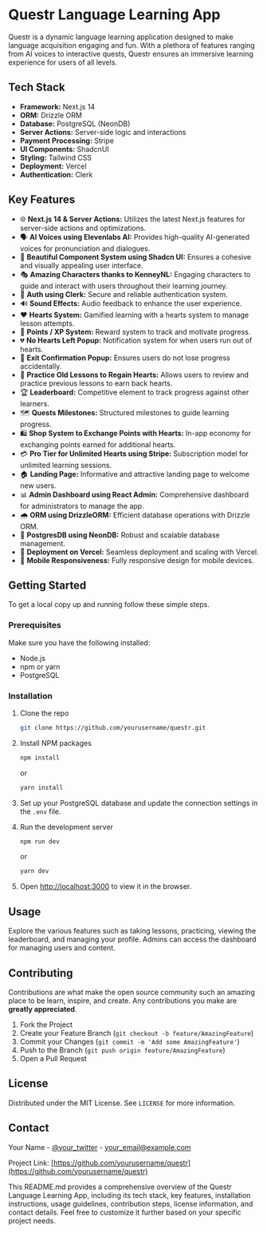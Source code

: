 # Questr Language Learning App

Questr is a dynamic language learning application designed to make language acquisition engaging and fun. With a plethora of features ranging from AI voices to interactive quests, Questr ensures an immersive learning experience for users of all levels.

## Tech Stack

- **Framework:** Next.js 14
- **ORM:** Drizzle ORM
- **Database:** PostgreSQL (NeonDB)
- **Server Actions:** Server-side logic and interactions
- **Payment Processing:** Stripe
- **UI Components:** ShadcnUI
- **Styling:** Tailwind CSS
- **Deployment:** Vercel
- **Authentication:** Clerk

## Key Features

- 🌐 **Next.js 14 & Server Actions:** Utilizes the latest Next.js features for server-side actions and optimizations.
- 🗣 **AI Voices using Elevenlabs AI:** Provides high-quality AI-generated voices for pronunciation and dialogues.
- 🎨 **Beautiful Component System using Shadcn UI:** Ensures a cohesive and visually appealing user interface.
- 🎭 **Amazing Characters thanks to KenneyNL:** Engaging characters to guide and interact with users throughout their learning journey.
- 🔐 **Auth using Clerk:** Secure and reliable authentication system.
- 🔊 **Sound Effects:** Audio feedback to enhance the user experience.
- ❤️ **Hearts System:** Gamified learning with a hearts system to manage lesson attempts.
- 🌟 **Points / XP System:** Reward system to track and motivate progress.
- 💔 **No Hearts Left Popup:** Notification system for when users run out of hearts.
- 🚪 **Exit Confirmation Popup:** Ensures users do not lose progress accidentally.
- 🔄 **Practice Old Lessons to Regain Hearts:** Allows users to review and practice previous lessons to earn back hearts.
- 🏆 **Leaderboard:** Competitive element to track progress against other learners.
- 🗺 **Quests Milestones:** Structured milestones to guide learning progress.
- 🛍 **Shop System to Exchange Points with Hearts:** In-app economy for exchanging points earned for additional hearts.
- 💳 **Pro Tier for Unlimited Hearts using Stripe:** Subscription model for unlimited learning sessions.
- 🏠 **Landing Page:** Informative and attractive landing page to welcome new users.
- 📊 **Admin Dashboard using React Admin:** Comprehensive dashboard for administrators to manage the app.
- 🌧 **ORM using DrizzleORM:** Efficient database operations with Drizzle ORM.
- 💾 **PostgresDB using NeonDB:** Robust and scalable database management.
- 🚀 **Deployment on Vercel:** Seamless deployment and scaling with Vercel.
- 📱 **Mobile Responsiveness:** Fully responsive design for mobile devices.

## Getting Started

To get a local copy up and running follow these simple steps.

### Prerequisites

Make sure you have the following installed:

- Node.js
- npm or yarn
- PostgreSQL

### Installation

1. Clone the repo

   ```sh
   git clone https://github.com/yourusername/questr.git
   ```

2. Install NPM packages

   ```sh
   npm install
   ```

   or

   ```sh
   yarn install
   ```

3. Set up your PostgreSQL database and update the connection settings in the `.env` file.

4. Run the development server

   ```sh
   npm run dev
   ```

   or

   ```sh
   yarn dev
   ```

5. Open [http://localhost:3000](http://localhost:3000) to view it in the browser.

## Usage

Explore the various features such as taking lessons, practicing, viewing the leaderboard, and managing your profile. Admins can access the dashboard for managing users and content.

## Contributing

Contributions are what make the open source community such an amazing place to be learn, inspire, and create. Any contributions you make are **greatly appreciated**.

1. Fork the Project
2. Create your Feature Branch (`git checkout -b feature/AmazingFeature`)
3. Commit your Changes (`git commit -m 'Add some AmazingFeature'`)
4. Push to the Branch (`git push origin feature/AmazingFeature`)
5. Open a Pull Request

## License

Distributed under the MIT License. See `LICENSE` for more information.

## Contact

Your Name - [@your_twitter](https://twitter.com/your_twitter) - <your_email@example.com>

Project Link: [https://github.com/yourusername/questr](https://github.com/yourusername/questr)

This README.md provides a comprehensive overview of the Questr Language Learning App, including its tech stack, key features, installation instructions, usage guidelines, contribution steps, license information, and contact details. Feel free to customize it further based on your specific project needs.
